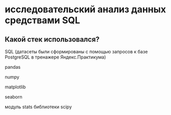 # исследовательский анализ данных средствами SQL
## Какой стек использовался?
SQL (датасеты были сформированы с помощью запросов к базе PostgreSQL в тренажере Яндекс.Практикума)

pandas

numpy

matplotlib

seaborn

модуль stats библиотеки scipy
